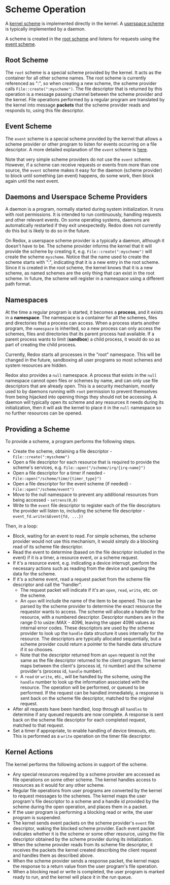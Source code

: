 # Scheme Operation

A [kernel scheme](./ch05-03-schemes.md#kernel-vs-userspace-schemes) is implemented directly in the kernel.
A [userspace scheme](./ch05-03-schemes.md#kernel-vs-userspace-schemes) is typically implemented by a daemon.

A scheme is created in the [root scheme](#root-scheme) and listens for requests using the [event scheme](#event-scheme).

## Root Scheme

The `root` scheme is a special scheme provided by the kernel. It acts as the container for all other scheme names.
The root scheme is currently referenced as ":", so when creating a new scheme, the scheme provider calls `File::create(":myscheme")`.
The file descriptor that is returned by this operation is a message passing channel between the scheme provider and the kernel.
File operations performed by a regular program are translated by the kernel into message **packets** that the scheme provider reads and responds to, using this file descriptor.

## Event Scheme

The `event` scheme is a special scheme provided by the kernel that allows a scheme provider or other program to listen for events occurring on a file descriptor.
A more detailed explanation of the `event` scheme is [here](./event-scheme.md).

Note that very simple scheme providers do not use the `event` scheme.
However, if a scheme can receive requests or events from more than one source,
the `event` scheme makes it easy for the daemon (scheme provider) to block until something (an event) happens, do some work, then block again until the next event.

## Daemons and Userspace Scheme Providers

A daemon is a program, normally started during system initialization. It runs with root permissions. It is intended to run continuously, handling requests and other relevant events. On some operating systems, daemons are automatically restarted if they exit unexpectedly. Redox does not currently do this but is likely to do so in the future.

On Redox, a userspace scheme provider is a typically a daemon, although it doesn't have to be.
The scheme provider informs the kernel that it will provide the scheme by creating it, e.g. `File::create(":myscheme")` will create the scheme `myscheme`.
Notice that the name used to create the scheme starts with ":", indicating that it is a new entry in the root scheme.
Since it is created in the root scheme, the kernel knows that it is a new scheme, as named schemes are the only thing that can exist in the root scheme.
In future, the scheme will register in a namespace using a different path format.

## Namespaces

At the time a regular program is started, it becomes a **process**, and it exists in a **namespace**.
The namespace is a container for all the schemes, files and directories that a process can access.
When a process starts another program, the `namespace` is inherited,
so a new process can only access the schemes, files and directories that its parent process had available.
If a parent process wants to limit (**sandbox**) a child process, it would do so as part of creating the child process.

Currently, Redox starts all processes in the "root" namespace.
This will be changed in the future, sandboxing all user programs so most schemes and system resources are hidden.

Redox also provides a `null` namespace.
A process that exists in the `null` namespace cannot open files or schemes by name, and can only use file descriptors that are already open.
This is a security mechanism, mostly used to by daemons running with `root` permission to prevent themselves from being hijacked into opening things they should not be accessing.
A daemon will typically open its scheme and any resources it needs during its initialization,
then it will ask the kernel to place it in the `null` namespace so no further resources can be opened.

## Providing a Scheme

To provide a scheme, a program performs the following steps.

- Create the scheme, obtaining a file descriptor - `File::create(":myscheme")`
- Open a file descriptor for each resource that is required to provide the scheme's services, e.g. `File::open("/scheme/irq/{irq-name}")`
- Open a file descriptor for a timer if needed - `File::open("/scheme/time/{timer_type}")`
- Open a file descriptor for the event scheme (if needed) - `File::open("/scheme/event")`
- Move to the null namespace to prevent any additional resources from being accessed - `setrens(0,0)`
- Write to the `event` file descriptor to register each of the file descriptors the provider will listen to, including the scheme file descriptor - `event_fd.write(&Event{fd, ...})`

Then, in a loop:

- Block, waiting for an event to read. For simple schemes, the scheme provider would not use this mechanism, it would simply do a blocking read of its scheme file descriptor.
- Read the event to determine (based on the file descriptor included in the event) if it is a timer, a resource event, or a scheme request.
- If it's a resource event, e.g. indicating a device interrupt, perform the necessary actions such as reading from the device and queuing the data for the scheme.
- If it's a scheme event, read a request packet from the scheme file descriptor and call the "handler".
  - The request packet will indicate if it's an `open`, `read`, `write`, etc. on the scheme.
  - An `open` will include the name of the item to be opened. This can be parsed by the scheme provider to determine the exact resource the requestor wants to access. The scheme will allocate a handle for the resource, with a numbered descriptor. Descriptor numbers are in the range 0 to usize::MAX - 4096, leaving the upper 4096 values as internal error codes. These descriptors are used by the scheme provider to look up the `handle` data structure it uses internally for the resource. The descriptors are typically allocated sequentially, but a scheme provider could return a pointer to the handle data structure if it so chooses.
  - Note that the descriptor returned from an `open` request is not the same as the file descriptor returned to the client program. The kernel maps between the client's (process id, `fd` number) and the scheme provider's (process id, `handle` number).
  - A `read` or `write`, etc., will be handled by the scheme, using the `handle` number to look up the information associated with the resource. The operation will be performed, or queued to be performed. If the request can be handled immediately, a response is sent back on the scheme file descriptor, matched to the original request.
- After all requests have been handled, loop through all `handles` to determine if any queued requests are now complete. A response is sent back on the scheme file descriptor for each completed request, matched to that request.
- Set a timer if appropriate, to enable handling of device timeouts, etc. This is performed as a `write` operation on the timer file descriptor.

## Kernel Actions

The kernel performs the following actions in support of the scheme.

- Any special resources required by a scheme provider are accessed as file operations on some other scheme. The kernel handles access to resources as it would for any other scheme.
- Regular file operations from user programs are converted by the kernel to request messages to the schemes. The kernel maps the user program's file descriptor to a scheme and a handle id provided by the scheme during the open operation, and places them in a packet.
- If the user program is performing a blocking read or write, the user program is suspended.
- The kernel sends event packets on the scheme provider's `event` file descriptor, waking the blocked scheme provider. Each event packet indicates whether it is the scheme or some other resource, using the file descriptor obtained by the scheme provider during its initialization.
- When the scheme provider reads from its scheme file descriptor, it receives the packets the kernel created describing the client request and handles them as described above.
- When the scheme provider sends a response packet, the kernel maps the response to a return value from the user program's file operation.
- When a blocking read or write is completed, the user program is marked ready to run, and the kernel will place it in the run queue.
